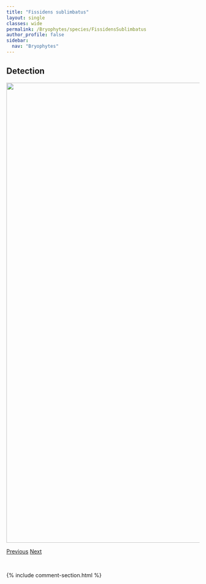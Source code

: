 ```yaml
---
title: "Fissidens sublimbatus"
layout: single
classes: wide
permalink: /Bryophytes/species/FissidensSublimbatus
author_profile: false
sidebar:
  nav: "Bryophytes"
---
```


<h2>Detection</h2>

<a href="https://drive.google.com/uc?export=view&id=1fek3LHPgXFjnuHidDCZiS7f2xvX0sud9">
<img src="https://drive.google.com/uc?export=view&id=1fek3LHPgXFjnuHidDCZiS7f2xvX0sud9" height = "1200" width = "800">
</a>


<a href="/DevelopmentWebsite/Bryophytes/species/EncalyptaProcera" class="pagination--pager" title="Encalypta procera">Previous</a> <a href="/DevelopmentWebsite/Bryophytes/species/HymenostyliumRecurvirostrum" class="pagination--pager" title="Hymenostylium recurvirostrum">Next</a>

<p>&nbsp;</p>

{% include comment-section.html %}
